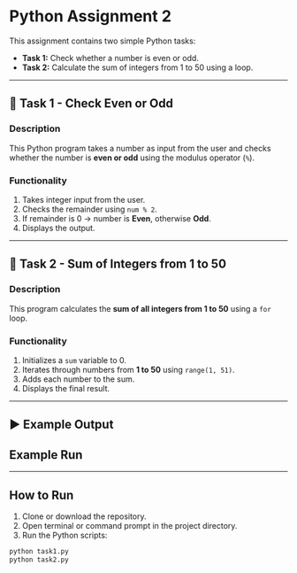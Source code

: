 # Python Assignment 2

This assignment contains two simple Python tasks:

- **Task 1:** Check whether a number is even or odd.
- **Task 2:** Calculate the sum of integers from 1 to 50 using a loop.

---

## 📝 Task 1 - Check Even or Odd

### Description
This Python program takes a number as input from the user and checks whether the number is **even or odd** using the modulus operator (`%`).

### Functionality
1. Takes integer input from the user.
2. Checks the remainder using `num % 2`.
3. If remainder is 0 → number is **Even**, otherwise **Odd**.
4. Displays the output.

---

## 🧮 Task 2 - Sum of Integers from 1 to 50

### Description
This program calculates the **sum of all integers from 1 to 50** using a `for` loop.

### Functionality
1. Initializes a `sum` variable to 0.
2. Iterates through numbers from **1 to 50** using `range(1, 51)`.
3. Adds each number to the sum.
4. Displays the final result.

---
## ▶️ Example Output

## Example Run

---

## How to Run
1. Clone or download the repository.  
2. Open terminal or command prompt in the project directory.  
3. Run the Python scripts:
```bash
python task1.py
python task2.py

